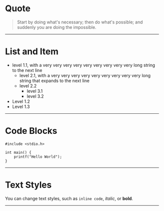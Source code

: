 # Quote

> Start by doing what's necessary; then do what's possible; and suddenly you are
> doing the impossible.

------------------

# List and Item

* level 1.1, with a very very very very very very very very very long string
    to the next line
  * level 2.1, with a very very very very very very very very very long string
    that expands to the next line
  * level 2.2
    * level 3.1
    * level 3.2
* Level 1.2
* Level 1.3

-------------

# Code Blocks

```
#include <stdio.h>

int main() {
    printf("Hello World");
}
```

-------------

# Text Styles

You can change text styles, such as `inline code`, *italic*, or **bold**.

-------------
